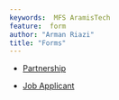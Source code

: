 ```yaml
---
keywords:  MFS AramisTech
feature:  form
author: "Arman Riazi"
title: "Forms"
---
```



<!-- <figure markdown>
![Hand in Hand](../assets/aramistech.jpg){ width="500" height="50" align=center }
<figcaption>Hand in Hand</figcaption>
</figure> -->

- [Partnership](./Form_partnership.md)

- [Job Applicant](./Form_job_application.md)

